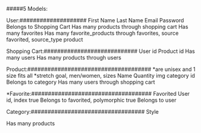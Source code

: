 #####5 Models:

User:####################
First Name
Last Name
Email
Password
Belongs to Shopping Cart
Has many products through shopping cart
Has many favorites
Has many favorite_products through favorites, source favorited, source_type product


Shopping Cart:############################
User id
Product id
Has many users
Has many products through users


Product:#####################################
*are unisex and 1 size fits all 
*stretch goal, men/women, sizes
Name
Quantity
img
category id
Belongs to category
Has many users through shopping cart

*Favorite:####################################
Favorited
User id, index true
Belongs to favorited, polymorphic true
Belongs to user


Category:##################################
Style

Has many products
